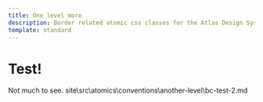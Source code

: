 ```yaml
---
title: One level more
description: Border related atomic css classes for the Atlas Design System
template: standard
---
```


# Test!

Not much to see.
site\src\atomics\conventions\another-level\bc-test-2.md
